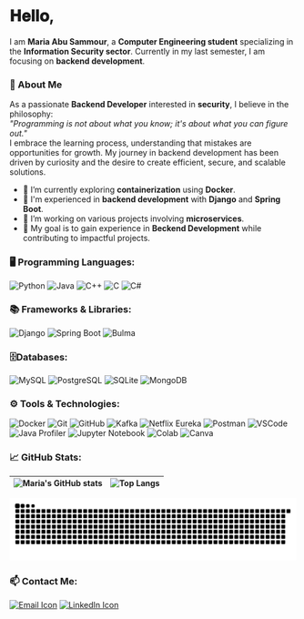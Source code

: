# 𝐇𝐞𝐥𝐥𝐨, 
I am **Maria Abu Sammour**, a **Computer Engineering student** specializing in the **Information Security sector**. Currently in my last semester, I am focusing on **backend development**.

### 🌟 About Me

As a passionate **Backend Developer** interested in **security**, I believe in the philosophy:  
*"Programming is not about what you know; it's about what you can figure out."*  
I embrace the learning process, understanding that mistakes are opportunities for growth. 
My journey in backend development has been driven by curiosity and the desire 
to create efficient, secure, and scalable solutions.

- 🌱 I’m currently exploring **containerization** using **Docker**.
- 💼 I'm experienced in **backend development** with **Django** and **Spring Boot**. 
- 🔭 I’m working on various projects involving **microservices**.
- 🎯 My goal is to gain experience in **Beckend Development** while contributing to impactful projects.


### 🖥️ Programming Languages: 
![Python](https://img.shields.io/badge/Python-%2314354C.svg?style=flat&logo=python&logoColor=white)
![Java](https://img.shields.io/badge/Java-%23ED8B00.svg?style=flat&logo=java&logoColor=white)
![C++](https://img.shields.io/badge/C++-%2300599C.svg?style=flat&logo=c%2B%2B&logoColor=white)
![C](https://img.shields.io/badge/C-%2300599C.svg?style=flat&logo=c&logoColor=white)
![C#](https://img.shields.io/badge/C%23-%23239120.svg?style=flat&logo=c-sharp&logoColor=white)

### 📚 Frameworks & Libraries: 
![Django](https://img.shields.io/badge/Django-%23092E20.svg?style=flat&logo=django&logoColor=white)
![Spring Boot](https://img.shields.io/badge/Spring%20Boot-%236DB33F.svg?style=flat&logo=spring-boot&logoColor=white)
![Bulma](https://img.shields.io/badge/Bulma-%2300D1B2.svg?style=flat&logo=bulma&logoColor=white)

### 🗄️Databases: 
 ![MySQL](https://img.shields.io/badge/MySQL-%2300f.svg?style=flat&logo=mysql&logoColor=white) ![PostgreSQL](https://img.shields.io/badge/PostgreSQL-%23316192.svg?style=flat&logo=postgresql&logoColor=white)  ![SQLite](https://img.shields.io/badge/SQLite-%2307405e.svg?style=flat&logo=sqlite&logoColor=white) 
![MongoDB](https://img.shields.io/badge/MongoDB-%2347A248.svg?style=flat&logo=mongodb&logoColor=white)

### ⚙️ Tools & Technologies: 
![Docker](https://img.shields.io/badge/Docker-%230db7ed.svg?style=flat&logo=docker&logoColor=white)
![Git](https://img.shields.io/badge/Git-%23F05033.svg?style=flat&logo=git&logoColor=white)
![GitHub](https://img.shields.io/badge/GitHub-%23181717.svg?style=flat&logo=github&logoColor=white)
![Kafka](https://img.shields.io/badge/Apache%20Kafka-%2302314E.svg?style=flat&logo=apache-kafka&logoColor=white)
![Netflix Eureka](https://img.shields.io/badge/Netflix%20Eureka-%23B9090B.svg?style=flat&logo=netflix&logoColor=white)
![Postman](https://img.shields.io/badge/Postman-%23FF6C37.svg?style=flat&logo=postman&logoColor=white)
![VSCode](https://img.shields.io/badge/Visual%20Studio%20Code-%23007ACC.svg?style=flat&logo=visual-studio-code&logoColor=white)
![Java Profiler](https://img.shields.io/badge/Java%20Profiler-%23C07200.svg?style=flat&logo=java&logoColor=white)
![Jupyter Notebook](https://img.shields.io/badge/Jupyter%20Notebook-%23F37626.svg?style=flat&logo=jupyter&logoColor=white)
![Colab](https://img.shields.io/badge/Google%20Colab-%F9AB00.svg?style=flat&logo=googlecolab&logoColor=white)
![Canva](https://img.shields.io/badge/Canva-%23E03C31.svg?style=flat&logo=canva&logoColor=white)


### 📈 GitHub Stats:

| ![Maria's GitHub stats](https://github-readme-stats.vercel.app/api?username=Maria-Samoor&show_icons=true&theme=radical) | ![Top Langs](https://github-readme-stats.vercel.app/api/top-langs/?username=Maria-Samoor&layout=compact&theme=radical) |
| --- | --- |

![GitHub Snake](https://github.com/7oSkaaa/7oSkaaa/blob/output/github-contribution-grid-snake.svg?)

### 📫 Contact Me:
[![Email Icon](https://img.shields.io/badge/gmail-%23EA4335.svg?style=flat&logo=gmail&logoColor=white)](mailto:mariaabusamoor@gmail.com)  [![LinkedIn Icon](https://img.shields.io/badge/LinkedIn-%230A66C2.svg?style=flat&logo=linkedin&logoColor=white)](https://www.linkedin.com/in/mariaabusamoor)
